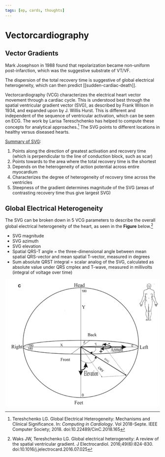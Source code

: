 ```yaml
---
tags: [ep, cards, thoughts]
---
```


# Vectorcardiography

## Vector Gradients

Mark Josephson in 1988 found that repolarization became non-uniform post-infarction, which was the suggestive substrate of VT/VF. 

The dispersion of the total recovery time is suggestive of global electrical heterogeneity, which can then predict [[sudden-cardiac-death]].

Vectorcardiography (VCG) characterizes the electrical heart vector movement through a cardiac cycle. This is understood best through the spatial ventricular gradient vector (SVG), as described by Frank Wilson in 1934, and expanded upon by J. Willis Hurst. This is different and independent of the sequence of ventricular activation, which can be seen on ECG. The work by Larisa Tereschchenko has helped to compute these concepts for analytical approaches.[^1] The SVG points to different locations in healthy versus diseased hearts.

[Summary of SVG](https://youtu.be/vsXuJvhRkYA):

1. Points along the direction of greatest activation and recovery time (which is perpendicular to the line of conduction block, such as scar)
1. Points towards to the area where the total recovery time is the shortest
1. Depends on the heterogeneity of action potential across entire myocardium
1. Characterizes the degree of heterogeneity of recovery time across the ventricles
1. Steepness of the gradient determines magnitude of the SVG (areas of contrasting recovery time thus give largest SVG)

## Global Electrical Heterogeneity

The SVG can be broken down in 5 VCG parameters to describe the overall global electrical heterogeneity of the heart, as seen in the __Figure__ below.[^2]

- SVG magnitude
- SVG azimuth 
- SVG elevation 
- Spatial QRS-T angle = the three-dimensional angle between mean spatial QRS-vector and mean spatial T-vector, measured in degrees
- Sum absolute QRST integral = scalar analog of the SVG, calculated as absolute value under QRS cmplex and T-wave, measured in millivolts (integral of voltage over time)

![vector gradient](../../resources/svg.png)

[^1]: Tereshchenko LG. Global Electrical Heterogeneity: Mechanisms and Clinical Significance. In: _Computing in Cardiology_. Vol 2018-Septe. IEEE Computer Society; 2018. doi:10.22489/CinC.2018.165

[^2]: Waks JW, Tereshchenko LG. Global electrical heterogeneity: A review of the spatial ventricular gradient. J Electrocardiol. 2016;49(6):824-830. doi:10.1016/j.jelectrocard.2016.07.025
